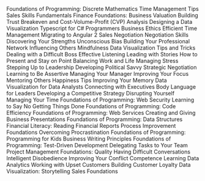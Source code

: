 Foundations of Programming: Discrete Mathematics
Time Management Tips 
Sales Skills Fundamentals 
Finance Foundations: Business Valuation 
Building Trust
Breakeven and Cost-Volume-Profit (CVP) Analysis
Designing a Data Visualization
Typescript for C# Programmers 
Business Ethics 
Efficient Time Management
Migrating to Angular 2 
Sales Negotiation 
Negotiation Skills
Discovering Your Strengths 
Unconscious Bias 
Building Your Professional Network
Influencing Others 
Mindfulness 
Data Visualization Tips and Tricks 
Dealing with a Difficult Boss 
Effective Listening 
Leading with Stories 
How to Present and Stay on Point 
Balancing Work and Life 
Managing Stress
Stepping Up to Leadership 
Developing Political Savvy 
Strategic Negotiation 
Learning to Be Assertive 
Managing Your Manager 
Improving Your Focus 
Mentoring Others 
Happiness Tips 
Improving Your Memory 
Data Visualization for Data Analysts 
Connecting with Executives 
Body Language for Leaders 
Developing a Competitive Strategy 
Disrupting Yourself 
Managing Your Time 
Foundations of Programming: Web Security
Learning to Say No 
Getting Things Done 
Foundations of Programming: Code Efficiency 
Foundations of Programming: Web Services 
Creating and Giving Business Presentations 
Foundations of Programming: Data Structures 
Financial Literacy: Reading Financial Reports 
Process Improvement Foundations
Overcoming Procrastination 
Foundations of Programming: Programming for Kids
Business Writing Principles 
Foundations of Programming: Test-Driven Development
Delegating Tasks to Your Team
Project Management Foundations: Quality 
Having Difficult Conversations
Intelligent Disobedience
Improving Your Conflict Competence 
Learning Data Analytics 
Working with Upset Customers 
Building Customer Loyalty 
Data Visualization: Storytelling 
Sales Foundations